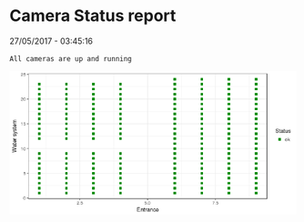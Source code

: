 Camera Status report
================
27/05/2017 - 03:45:16

    All cameras are up and running

![](camreport_files/figure-markdown_github/unnamed-chunk-2-1.png)
